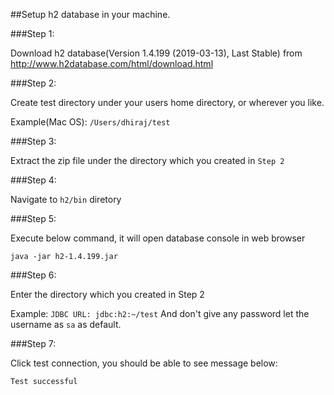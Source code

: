 
##Setup h2 database in your machine.

###Step 1:

Download h2 database(Version 1.4.199 (2019-03-13), Last Stable) from http://www.h2database.com/html/download.html

###Step 2:

Create test directory under your users home directory, or wherever you like.

Example(Mac OS): `/Users/dhiraj/test`

###Step 3:

Extract the zip file under the directory which you created in `Step 2`

###Step 4:

Navigate to `h2/bin` diretory

###Step 5:

Execute below command, it will open database console in web browser

`java -jar h2-1.4.199.jar`

###Step 6:

Enter the directory which you created in Step 2

Example:
 `JDBC URL: jdbc:h2:~/test`
And don't give any password let the username as `sa` as default.

###Step 7:

Click test connection, you should be able to see message below: 

`Test successful`
